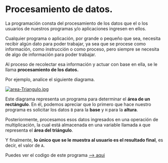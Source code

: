 # Procesamiento de datos.

La programación consta del procesamiento de los datos que el o los usuarios de nuestros programas y/o aplicaciones ingresen en ellos.

Cualquier programa o aplicación, por grande o pequeño que sea, necesita recibir algún dato para poder trabajar, ya sea que se procese como información, como instrucción o como proceso, pero siempre se necesita de algo de información para poder trabajar.

Al proceso de recolectar esa información y actuar con base en ella, se le llama **procesamiento de los datos.**

Por ejemplo, analice el siguiente diagrama.

[![area-Triangulo.jpg](https://i.postimg.cc/TP3r2J3H/area-Triangulo.jpg)](https://postimg.cc/mPKc8MMQ)

Este diagrama representa un programa para determinar el **área de un rectángulo**. En él, podemos apreciar que lo primero que hace nuestro programa es solicitar los datos `B` para la **base** y `H` para la **altura**.

Posteriormente, procesamos esos datos ingresados en una operación de multiplicación, la cual está almacenada en una variable llamada `A` que representa el **área del triángulo**.

Y finalmente, **lo único que se le muestra al usuario es el resultado final**, es decir, el valor de `A`.

Puedes ver el codigo de este programa [--> aqui](procesamientoDeDatos.c)